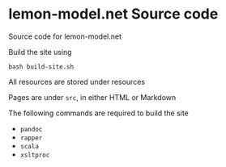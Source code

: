 lemon-model.net Source code
========================

Source code for lemon-model.net

Build the site using

    bash build-site.sh

All resources are stored under resources

Pages are under `src`, in either HTML or Markdown

The following commands are required to build the site

* `pandoc`
* `rapper`
* `scala`
* `xsltproc`
